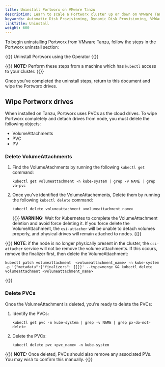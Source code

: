 ```yaml
---
title: Uninstall Portworx on VMware Tanzu
description: Learn to scale a Portworx cluster up or down on VMware Tanzu with Auto Scaling.
keywords: Automatic Disk Provisioning, Dynamic Disk Provisioning, VMWare, tanzu, vSphere ASG, Kubernetes, k8s
linkTitle: Uninstall
weight: 600
---
```


To begin uninstalling Portworx from VMware Tanzu, follow the steps in the Portworx uninstall section:

{{<widelink url="/operations/operate-kubernetes/uninstall/uninstall-operator/">}}
Uninstall Portworx using the Operator
{{</widelink>}}

{{<info>}}
**NOTE:** Perform these steps from a machine which has `kubectl` access to your cluster.
{{</info>}}

Once you've completed the uninstall steps, return to this document and wipe the Portworx drives.

## Wipe Portworx drives
When installed on Tanzu, Portworx uses PVCs as the cloud drives. To wipe Portworx completely and detach drives from node, you must delete the following objects:

* VolumeAttachments
* PVC
* PV

### Delete VolumeAttachments

1. Find the VolumeAtachments by running the following `kubectl get` command:

    ```text
    kubectl get volumeattachment -n kube-system | grep -v NAME | grep va-pvc
    ```

2. Once you've identified the VolumeAttachements, Delete them by running the following `kubectl delete` command: 
   
    ```text
    kubectl delete volumeattachment <volumeattachment_name>
    ```

    {{<info>}}
**WARNING:** Wait for Kubernetes to complete the VolumeAttachment deletion and avoid force deleting it. If you force delete the VolumeAttachment, the `csi-attacher` will be unable to detach volumes properly, and physical drives will remain attached to nodes.
    {{</info>}}

{{<info>}}
**NOTE**: if the node is no longer physically present in the cluster, the `csi-attacher` service will not be remove the volume attachments. If this occurs, remove the finalizer first, then delete the VolumeAttachment:

```text
kubectl patch volumeattachment  <volumeattachment_name> -n kube-system -p '{"metadata":{"finalizers": []}}' --type=merge && kubectl delete volumeattachment <volumeattachment_name>
```
{{</info>}}
### Delete PVCs

Once the VolumeAttachment is deleted, you're ready to delete the PVCs:

1. Identify the PVCs:

    ```text
    kubectl get pvc -n kube-system | grep -v NAME | grep px-do-not-delete
    ```

2. Delete the PVCs:

      ```text
      kubectl delete pvc <pvc_name> -n kube-system
      ```

{{<info>}}
**NOTE:** Once deleted, PVCs should also remove any associated PVs. You may wish to confirm this manually. 
{{</info>}}